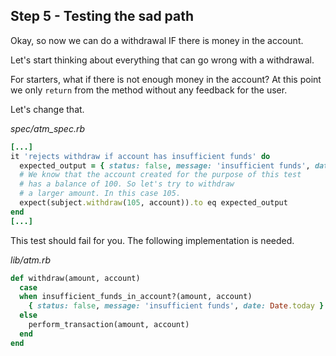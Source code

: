 ## Step 5 - Testing the sad path

Okay, so now we can do a withdrawal IF there is money in the account.  

Let's start thinking about everything that can go wrong with a withdrawal. 

For starters, what if there is not enough money in the account? At this point we only `return` from the method without any feedback for the user.

Let's change that.


_spec/atm_spec.rb_
```ruby
[...]
it 'rejects withdraw if account has insufficient funds' do
  expected_output = { status: false, message: 'insufficient funds', date: Date.today }
  # We know that the account created for the purpose of this test
  # has a balance of 100. So let's try to withdraw
  # a larger amount. In this case 105.
  expect(subject.withdraw(105, account)).to eq expected_output
end
[...]
```
This test should fail for you. The following implementation is needed.

_lib/atm.rb_

```ruby
def withdraw(amount, account)
  case
  when insufficient_funds_in_account?(amount, account)
    { status: false, message: 'insufficient funds', date: Date.today }
  else
    perform_transaction(amount, account)
  end
end
```





